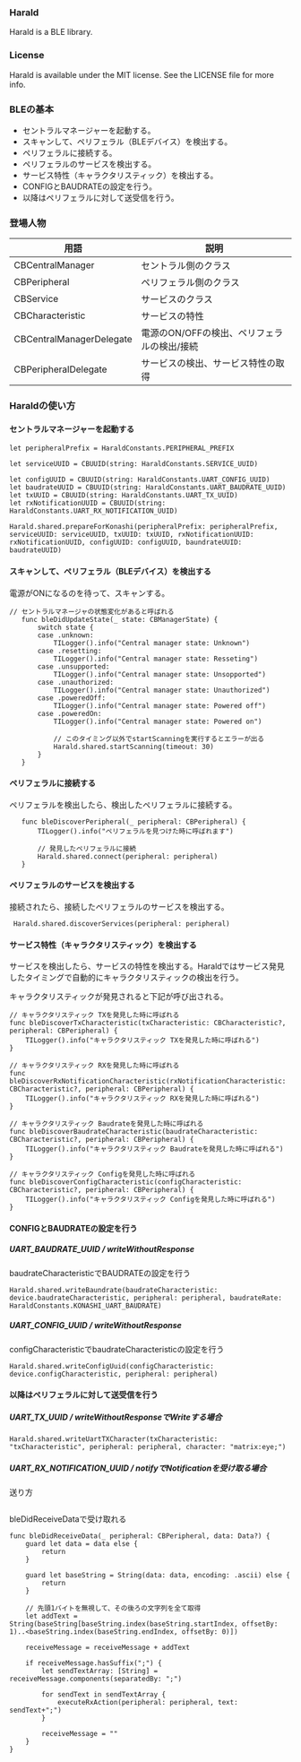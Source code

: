 ### Harald

Harald is a BLE library.

### License
Harald is available under the MIT license. See the LICENSE file for more info.


### BLEの基本
- セントラルマネージャーを起動する。
- スキャンして、ペリフェラル（BLEデバイス）を検出する。
- ペリフェラルに接続する。
- ペリフェラルのサービスを検出する。
- サービス特性（キャラクタリスティック）を検出する。
- CONFIGとBAUDRATEの設定を行う。
- 以降はペリフェラルに対して送受信を行う。

### 登場人物

| 用語 | 説明 |
|---|---|
|CBCentralManager| セントラル側のクラス|
|CBPeripheral | ペリフェラル側のクラス|
|CBService|サービスのクラス|
|CBCharacteristic| サービスの特性|
|CBCentralManagerDelegate |電源のON/OFFの検出、ペリフェラルの検出/接続|
|CBPeripheralDelegate |サービスの検出、サービス特性の取得|


### Haraldの使い方

#### セントラルマネージャーを起動する

```
let peripheralPrefix = HaraldConstants.PERIPHERAL_PREFIX
        
let serviceUUID = CBUUID(string: HaraldConstants.SERVICE_UUID)
        
let configUUID = CBUUID(string: HaraldConstants.UART_CONFIG_UUID)
let baudrateUUID = CBUUID(string: HaraldConstants.UART_BAUDRATE_UUID)
let txUUID = CBUUID(string: HaraldConstants.UART_TX_UUID)
let rxNotificationUUID = CBUUID(string: HaraldConstants.UART_RX_NOTIFICATION_UUID)
        
Harald.shared.prepareForKonashi(peripheralPrefix: peripheralPrefix, serviceUUID: serviceUUID, txUUID: txUUID, rxNotificationUUID: rxNotificationUUID, configUUID: configUUID, baundrateUUID: baudrateUUID)
```

#### スキャンして、ペリフェラル（BLEデバイス）を検出する
電源がONになるのを待って、スキャンする。

```
// セントラルマネージャの状態変化があると呼ばれる
   func bleDidUpdateState(_ state: CBManagerState) {
       switch state {
       case .unknown:
           TILogger().info("Central manager state: Unknown")
       case .resetting:
           TILogger().info("Central manager state: Resseting")
       case .unsupported:
           TILogger().info("Central manager state: Unsopported")
       case .unauthorized:
           TILogger().info("Central manager state: Unauthorized")
       case .poweredOff:
           TILogger().info("Central manager state: Powered off")
       case .poweredOn:
           TILogger().info("Central manager state: Powered on")
           
           // このタイミング以外でstartScanningを実行するとエラーが出る
           Harald.shared.startScanning(timeout: 30)
       }
   }
```
#### ペリフェラルに接続する
ペリフェラルを検出したら、検出したペリフェラルに接続する。

```
   func bleDiscoverPeripheral(_ peripheral: CBPeripheral) {
       TILogger().info("ペリフェラルを見つけた時に呼ばれます")

       // 発見したペリフェラルに接続
       Harald.shared.connect(peripheral: peripheral)
   }
```
#### ペリフェラルのサービスを検出する
接続されたら、接続したペリフェラルのサービスを検出する。

```
 Harald.shared.discoverServices(peripheral: peripheral)
```

#### サービス特性（キャラクタリスティック）を検出する
サービスを検出したら、サービスの特性を検出する。Haraldではサービス発見したタイミングで自動的にキャラクタリスティックの検出を行う。


キャラクタリスティックが発見されると下記が呼び出される。

```
// キャラクタリスティック TXを発見した時に呼ばれる
func bleDiscoverTxCharacteristic(txCharacteristic: CBCharacteristic?, peripheral: CBPeripheral) {
    TILogger().info("キャラクタリスティック TXを発見した時に呼ばれる")
}
```

```
// キャラクタリスティック RXを発見した時に呼ばれる
func bleDiscoverRxNotificationCharacteristic(rxNotificationCharacteristic: CBCharacteristic?, peripheral: CBPeripheral) {
    TILogger().info("キャラクタリスティック RXを発見した時に呼ばれる")
}
```

```
// キャラクタリスティック Baudrateを発見した時に呼ばれる
func bleDiscoverBaudrateCharacteristic(baudrateCharacteristic: CBCharacteristic?, peripheral: CBPeripheral) {
    TILogger().info("キャラクタリスティック Baudrateを発見した時に呼ばれる")
}
```

```
// キャラクタリスティック Configを発見した時に呼ばれる
func bleDiscoverConfigCharacteristic(configCharacteristic: CBCharacteristic?, peripheral: CBPeripheral) {
    TILogger().info("キャラクタリスティック Configを発見した時に呼ばれる")
}
```

#### CONFIGとBAUDRATEの設定を行う


##### UART_BAUDRATE_UUID / writeWithoutResponse 
baudrateCharacteristicでBAUDRATEの設定を行う

```
Harald.shared.writeBaundrate(baudrateCharacteristic: device.baudrateCharacteristic, peripheral: peripheral, baudrateRate: HaraldConstants.KONASHI_UART_BAUDRATE)
```

#####  UART_CONFIG_UUID / writeWithoutResponse
configCharacteristicでbaudrateCharacteristicの設定を行う
```
Harald.shared.writeConfigUuid(configCharacteristic: device.configCharacteristic, peripheral: peripheral)
```

#### 以降はペリフェラルに対して送受信を行う


##### UART_TX_UUID / writeWithoutResponseでWriteする場合
```
Harald.shared.writeUartTXCharacter(txCharacteristic: "txCharacteristic", peripheral: peripheral, character: "matrix:eye;")
```

##### UART_RX_NOTIFICATION_UUID / notifyでNotificationを受け取る場合

送り方

```
```

bleDidReceiveDataで受け取れる
```
func bleDidReceiveData(_ peripheral: CBPeripheral, data: Data?) {
    guard let data = data else {
        return
    }

    guard let baseString = String(data: data, encoding: .ascii) else {
        return
    }

    // 先頭1バイトを無視して、その後ろの文字列を全て取得
    let addText = String(baseString[baseString.index(baseString.startIndex, offsetBy: 1)..<baseString.index(baseString.endIndex, offsetBy: 0)])

    receiveMessage = receiveMessage + addText
    
    if receiveMessage.hasSuffix(";") {
        let sendTextArray: [String] = receiveMessage.components(separatedBy: ";")
                    
        for sendText in sendTextArray {
            executeRxAction(peripheral: peripheral, text: sendText+";")
        }
            
        receiveMessage = ""
    }
}
```
